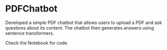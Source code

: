 # PDFChatbot
Developed a simple PDF chatbot that allows users to upload a PDF and ask questions about its content. The chatbot then generates answers using sentence transformers.

Check the Notebook for code.